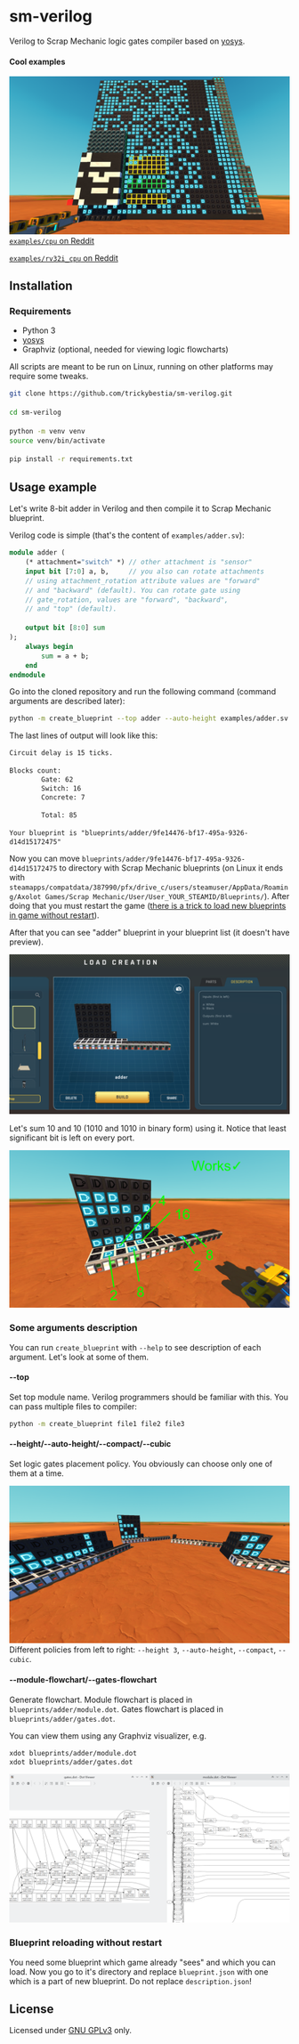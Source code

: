# sm-verilog

Verilog to Scrap Mechanic logic gates compiler based on [yosys](https://github.com/YosysHQ/yosys).

#### Cool examples

![](./docs/images/cpu.png)
[`examples/cpu` on Reddit](https://www.reddit.com/r/ScrapMechanic/comments/16ezul4/simple_8bit_cpu_calculates_fibonacci_numbers/)

[`examples/rv32i_cpu` on Reddit](https://www.reddit.com/r/ScrapMechanic/comments/18xmg9p/riscv_cpu_computing_fibonacci_numbers/)

## Installation

### Requirements

* Python 3
* [yosys](https://github.com/YosysHQ/yosys)
* Graphviz (optional, needed for viewing logic flowcharts)

All scripts are meant to be run on Linux, running on other platforms may require some tweaks.

```bash
git clone https://github.com/trickybestia/sm-verilog.git

cd sm-verilog

python -m venv venv
source venv/bin/activate

pip install -r requirements.txt
```

## Usage example

Let's write 8-bit adder in Verilog and then compile it to Scrap Mechanic blueprint.

Verilog code is simple (that's the content of `examples/adder.sv`):
```sv
module adder (
    (* attachment="switch" *) // other attachment is "sensor"
    input bit [7:0] a, b,     // you also can rotate attachments
    // using attachment_rotation attribute values are "forward"
    // and "backward" (default). You can rotate gate using
    // gate_rotation, values are "forward", "backward",
    // and "top" (default).
    
    output bit [8:0] sum
);
    always begin
        sum = a + b;
    end
endmodule
```

Go into the cloned repository and run the following command (command arguments are described later):
```bash
python -m create_blueprint --top adder --auto-height examples/adder.sv
```
The last lines of output will look like this:
```
Circuit delay is 15 ticks.

Blocks count:
        Gate: 62
        Switch: 16
        Concrete: 7

        Total: 85

Your blueprint is "blueprints/adder/9fe14476-bf17-495a-9326-d14d15172475"
```

Now you can move `blueprints/adder/9fe14476-bf17-495a-9326-d14d15172475` to directory with Scrap Mechanic blueprints (on Linux it ends with `steamapps/compatdata/387990/pfx/drive_c/users/steamuser/AppData/Roaming/Axolot Games/Scrap Mechanic/User/User_YOUR_STEAMID/Blueprints/`). After doing that you must restart the game ([there is a trick to load new blueprints in game without restart](#blueprint-reloading-without-restart)).

After that you can see "adder" blueprint in your blueprint list (it doesn't have preview).

![](./docs/images/adder_auto_height_blueprint.png)

Let's sum 10 and 10 (1010 and 1010 in binary form) using it. Notice that least significant bit is left on every port.

![](./docs/images/adder_auto_height.png)

### Some arguments description

You can run `create_blueprint` with `--help` to see description of each argument. Let's look at some of them.

#### --top
Set top module name. Verilog programmers should be familiar with this. You can pass multiple files to compiler:
```bash
python -m create_blueprint file1 file2 file3
```

#### --height/--auto-height/--compact/--cubic
Set logic gates placement policy. You obviously can choose only one of them at a time.

![](./docs/images/block_placement_policy.png)
Different policies from left to right: `--height 3`, `--auto-height`, `--compact`, `--cubic`.

#### --module-flowchart/--gates-flowchart
Generate flowchart. Module flowchart is placed in `blueprints/adder/module.dot`. Gates flowchart is placed in `blueprints/adder/gates.dot`.

You can view them using any Graphviz visualizer, e.g.
```
xdot blueprints/adder/module.dot
xdot blueprints/adder/gates.dot
```

![](./docs/images/flowcharts.png)

### Blueprint reloading without restart

You need some blueprint which game already "sees" and which you can load. Now you go to it's directory and replace `blueprint.json` with one which is a part of new blueprint. Do not replace `description.json`!

## License

Licensed under [GNU GPLv3](COPYING) only.
